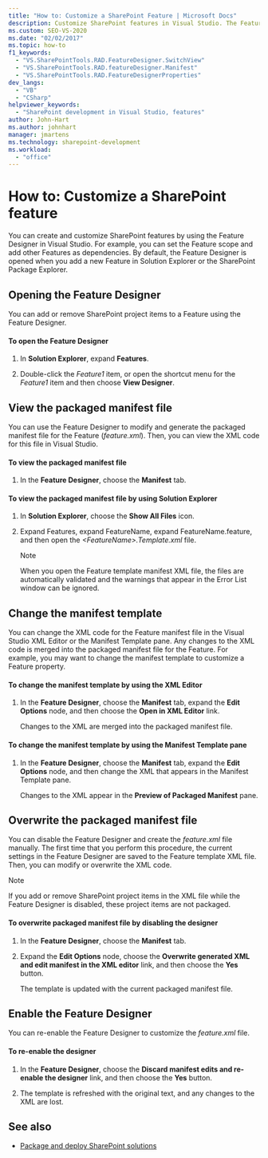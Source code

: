 ```yaml
---
title: "How to: Customize a SharePoint Feature | Microsoft Docs"
description: Customize SharePoint features in Visual Studio. The Feature Designer opens when you add a new feature in Solution Explorer or the SharePoint Package Explorer.
ms.custom: SEO-VS-2020
ms.date: "02/02/2017"
ms.topic: how-to
f1_keywords:
  - "VS.SharePointTools.RAD.FeatureDesigner.SwitchView"
  - "VS.SharePointTools.RAD.featureDesigner.Manifest"
  - "VS.SharePointTools.RAD.FeatureDesignerProperties"
dev_langs:
  - "VB"
  - "CSharp"
helpviewer_keywords:
  - "SharePoint development in Visual Studio, features"
author: John-Hart
ms.author: johnhart
manager: jmartens
ms.technology: sharepoint-development
ms.workload:
  - "office"
---
```

# How to: Customize a SharePoint feature
  You can create and customize SharePoint features by using the Feature Designer in Visual Studio. For example, you can set the Feature scope and add other Features as dependencies. By default, the Feature Designer is opened when you add a new Feature in Solution Explorer or the SharePoint Package Explorer.

## Opening the Feature Designer
 You can add or remove SharePoint project items to a Feature using the Feature Designer.

#### To open the Feature Designer

1. In **Solution Explorer**, expand **Features**.

2. Double-click the *Feature1* item, or open the shortcut menu for the *Feature1* item and then choose **View Designer**.

## View the packaged manifest file
 You can use the Feature Designer to modify and generate the packaged manifest file for the Feature (*feature.xml*). Then, you can view the XML code for this file in Visual Studio.

#### To view the packaged manifest file

1. In the **Feature Designer**, choose the **Manifest** tab.

#### To view the packaged manifest file by using Solution Explorer

1. In **Solution Explorer**, choose the **Show All Files** icon.

2. Expand Features, expand FeatureName, expand FeatureName.feature, and then open the *\<FeatureName>.Template.xml* file.

    > [!NOTE]
    > When you open the Feature template manifest XML file, the files are automatically validated and the warnings that appear in the Error List window can be ignored.

## Change the manifest template
 You can change the XML code for the Feature manifest file in the Visual Studio XML Editor or the Manifest Template pane. Any changes to the XML code is merged into the packaged manifest file for the Feature. For example, you may want to change the manifest template to customize a Feature property.

#### To change the manifest template by using the XML Editor

1. In the **Feature Designer**, choose the **Manifest** tab, expand the **Edit Options** node, and then choose the **Open in XML Editor** link.

     Changes to the XML are merged into the packaged manifest file.

#### To change the manifest template by using the Manifest Template pane

1. In the **Feature Designer**, choose the **Manifest** tab, expand the **Edit Options** node, and then change the XML that appears in the Manifest Template pane.

     Changes to the XML appear in the **Preview of Packaged Manifest** pane.

## Overwrite the packaged manifest file
 You can disable the Feature Designer and create the *feature.xml* file manually. The first time that you perform this procedure, the current settings in the Feature Designer are saved to the Feature template XML file. Then, you can modify or overwrite the XML code.

> [!NOTE]
> If you add or remove SharePoint project items in the XML file while the Feature Designer is disabled, these project items are not packaged.

#### To overwrite packaged manifest file by disabling the designer

1. In the **Feature Designer**, choose the **Manifest** tab.

2. Expand the **Edit Options** node, choose the **Overwrite generated XML and edit manifest in the XML editor** link, and then choose the **Yes** button.

     The template is updated with the current packaged manifest file.

## Enable the Feature Designer
 You can re-enable the Feature Designer to customize the *feature.xml* file.

#### To re-enable the designer

1. In the **Feature Designer**, choose the **Discard manifest edits and re-enable the designer** link, and then choose the **Yes** button.

2. The template is refreshed with the original text, and any changes to the XML are lost.

## See also
- [Package and deploy SharePoint solutions](../sharepoint/packaging-and-deploying-sharepoint-solutions.md)
